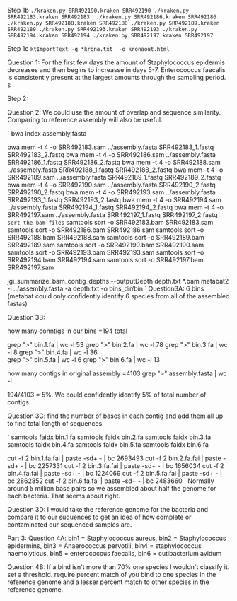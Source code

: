 Step 1b
`
./kraken.py SRR492190.kraken SRR492190
./kraken.py SRR492183.kraken SRR492183 
./kraken.py SRR492186.kraken SRR492186
./kraken.py SRR492188.kraken SRR492188
./kraken.py SRR492189.kraken SRR492189
./kraken.py SRR492193.kraken SRR492193
./kraken.py SRR492194.kraken SRR492194
./kraken.py SRR492197.kraken SRR492197
`

Step 1c
`
ktImportText -q *krona.txt  -o kronaout.html
`

Question 1: For the first few days the amount of Staphylococcus epidermis decreases and then begins to increasse in days 5-7. Enterococcus faecalis is consistently present at the largest amounts through the sampling period. s

Step 2:

Question 2: We could use the amount of overlap and sequence similarity. Comparing to reference assembly will also be useful. 

`
bwa index assembly.fasta

bwa mem -t 4 -o SRR492183.sam ../assembly.fasta SRR492183_1.fastq SRR492183_2.fastq
bwa mem -t 4 -o SRR492186.sam ../assembly.fasta SRR492186_1.fastq SRR492186_2.fastq
bwa mem -t 4 -o SRR492188.sam ../assembly.fasta SRR492188_1.fastq SRR492188_2.fastq
bwa mem -t 4 -o SRR492189.sam ../assembly.fasta SRR492189_1.fastq SRR492189_2.fastq
bwa mem -t 4 -o SRR492190.sam ../assembly.fasta SRR492190_2.fastq SRR492190_2.fastq
bwa mem -t 4 -o SRR492193.sam ../assembly.fasta SRR492193_1.fastq SRR492193_2.fastq
bwa mem -t 4 -o SRR492194.sam ../assembly.fasta SRR492194_1.fastq SRR492194_2.fastq
bwa mem -t 4 -o SRR492197.sam ../assembly.fasta SRR492197_1.fastq SRR492197_2.fastq
`
sort the bam files
`
samtools sort -o SRR492183.bam SRR492183.sam
samtools sort -o SRR492186.bam SRR492186.sam
samtools sort -o SRR492188.bam SRR492188.sam
samtools sort -o SRR492189.bam SRR492189.sam
samtools sort -o SRR492190.bam SRR492190.sam
samtools sort -o SRR492193.bam SRR492193.sam
samtools sort -o SRR492194.bam SRR492194.sam
samtools sort -o SRR492197.bam SRR492197.sam

jgi_summarize_bam_contig_depths --outputDepth depth.txt *.bam
metabat2 -i ../assembly.fasta -a depth.txt -o bins_dir/bin
`
Question3A:
6 bins (metabat could only confidently identify 6 species from all of the assembled fastas)

Question 3B: 

how many conntigs in our bins =194 total

grep ">" bin.1.fa | wc -l     53
grep ">" bin.2.fa | wc -l     78
grep ">" bin.3.fa | wc -l     8 
grep ">" bin.4.fa | wc -l     36    
grep ">" bin.5.fa | wc -l     6
grep ">" bin.6.fa | wc -l     13

how many contigs in original assembly =4103
grep ">" assembly.fasta | wc -l    

194/4103 = 5%. We could confidently identify 5% of total number of contigs. 

Question 3C:
find the number of bases in each contig and add them all up to find total length of sequences

`
samtools faidx bin.1.fa
samtools faidx bin.2.fa
samtools faidx bin.3.fa
samtools faidx bin.4.fa
samtools faidx bin.5.fa
samtools faidx bin.6.fa

cut -f 2 bin.1.fa.fai | paste -sd+ - | bc  2693493
cut -f 2 bin.2.fa.fai | paste -sd+ - | bc  2257331
cut -f 2 bin.3.fa.fai | paste -sd+ - | bc  1656034
cut -f 2 bin.4.fa.fai | paste -sd+ - | bc  1224069
cut -f 2 bin.5.fa.fai | paste -sd+ - | bc  2862852
cut -f 2 bin.6.fa.fai | paste -sd+ - | bc  2483660
`
Normally around 5 million base pairs so we assembled about half the genome for each bacteria. That seems about right. 


Question 3D: 
I would take the reference genome for the bacteria and compare it to our suquences to get an idea of how complete or contaminated our sequenced samples are. 

Part 3:
Question 4A: bin1 = Staphylococcus aureus, bin2 = Staphylococcus epidermins, bin3 = Anaerococcus pervotili, bin4 = staphylococcus  haemolyticus, bin5 = enterococcus faecalis, bin6 = cutibacterium avidum

Question 4B: If a bind isn't more than 70% one species I wouldn't classify it. set a threshold. require percent match of you bind to one species in the reference genome and a lesser percent match to other species in the reference genome. 


